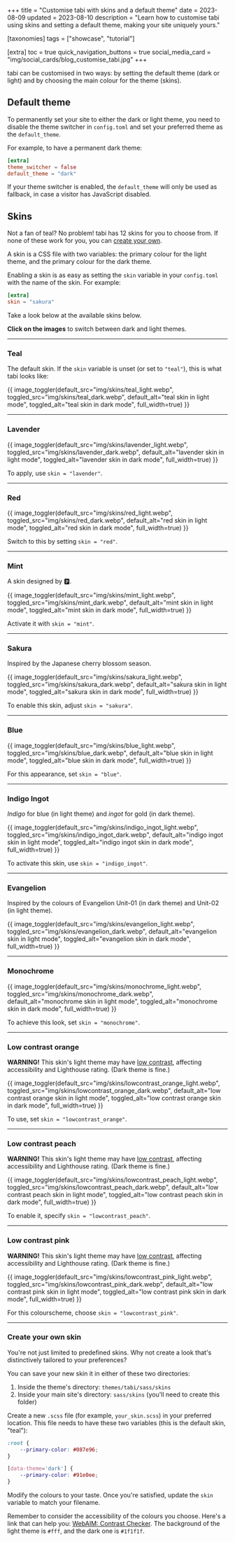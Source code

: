+++
title = "Customise tabi with skins and a default theme"
date = 2023-08-09
updated = 2023-08-10
description = "Learn how to customise tabi using skins and setting a default theme, making your site uniquely yours."

[taxonomies]
tags = ["showcase", "tutorial"]

[extra]
toc = true
quick_navigation_buttons = true
social_media_card = "img/social_cards/blog_customise_tabi.jpg"
+++

tabi can be customised in two ways: by setting the default theme (dark or light) and by choosing the main colour for the theme (skins).

## Default theme

To permanently set your site to either the dark or light theme, you need to disable the theme switcher in `config.toml` and set your preferred theme as the `default_theme`.

For example, to have a permanent dark theme:

```toml
[extra]
theme_switcher = false
default_theme = "dark"
```

If your theme switcher is enabled, the `default_theme` will only be used as fallback, in case a visitor has JavaScript disabled.

## Skins

Not a fan of teal? No problem! tabi has 12 skins for you to choose from. If none of these work for you, you can [create your own](#create-your-own-skin).

A skin is a CSS file with two variables: the primary colour for the light theme, and the primary colour for the dark theme.

Enabling a skin is as easy as setting the `skin` variable in your `config.toml` with the name of the skin. For example:

```toml
[extra]
skin = "sakura"
```

Take a look below at the available skins below.

**Click on the images** to switch between dark and light themes.

<hr>

### Teal

The default skin. If the `skin` variable is unset (or set to `"teal"`), this is what tabi looks like:

{{ image_toggler(default_src="img/skins/teal_light.webp", toggled_src="img/skins/teal_dark.webp", default_alt="teal skin in light mode", toggled_alt="teal skin in dark mode", full_width=true) }}

<hr>

### Lavender

{{ image_toggler(default_src="img/skins/lavender_light.webp", toggled_src="img/skins/lavender_dark.webp", default_alt="lavender skin in light mode", toggled_alt="lavender skin in dark mode", full_width=true) }}

To apply, use `skin = "lavender"`.


<hr>

### Red

{{ image_toggler(default_src="img/skins/red_light.webp", toggled_src="img/skins/red_dark.webp", default_alt="red skin in light mode", toggled_alt="red skin in dark mode", full_width=true) }}

Switch to this by setting `skin = "red"`.


<hr>

### Mint

A skin designed by 🅿️.

{{ image_toggler(default_src="img/skins/mint_light.webp", toggled_src="img/skins/mint_dark.webp", default_alt="mint skin in light mode", toggled_alt="mint skin in dark mode", full_width=true) }}

Activate it with `skin = "mint"`.


<hr>

### Sakura

Inspired by the Japanese cherry blossom season.

{{ image_toggler(default_src="img/skins/sakura_light.webp", toggled_src="img/skins/sakura_dark.webp", default_alt="sakura skin in light mode", toggled_alt="sakura skin in dark mode", full_width=true) }}

To enable this skin, adjust `skin = "sakura"`.


<hr>

### Blue

{{ image_toggler(default_src="img/skins/blue_light.webp", toggled_src="img/skins/blue_dark.webp", default_alt="blue skin in light mode", toggled_alt="blue skin in dark mode", full_width=true) }}

For this appearance, set `skin = "blue"`.


<hr>

### Indigo Ingot

*Indigo* for blue (in light theme) and *ingot* for gold (in dark theme).

{{ image_toggler(default_src="img/skins/indigo_ingot_light.webp", toggled_src="img/skins/indigo_ingot_dark.webp", default_alt="indigo ingot skin in light mode", toggled_alt="indigo ingot skin in dark mode", full_width=true) }}

To activate this skin, use `skin = "indigo_ingot"`.


<hr>

### Evangelion

Inspired by the colours of Evangelion Unit-01 (in dark theme) and Unit-02 (in light theme).

{{ image_toggler(default_src="img/skins/evangelion_light.webp", toggled_src="img/skins/evangelion_dark.webp", default_alt="evangelion skin in light mode", toggled_alt="evangelion skin in dark mode", full_width=true) }}


<hr>

### Monochrome

{{ image_toggler(default_src="img/skins/monochrome_light.webp", toggled_src="img/skins/monochrome_dark.webp", default_alt="monochrome skin in light mode", toggled_alt="monochrome skin in dark mode", full_width=true) }}

To achieve this look, set `skin = "monochrome"`.


<hr>

### Low contrast orange

**WARNING!** This skin's light theme may have [low contrast](https://www.w3.org/WAI/WCAG21/Understanding/contrast-minimum.html), affecting accessibility and Lighthouse rating. (Dark theme is fine.)

{{ image_toggler(default_src="img/skins/lowcontrast_orange_light.webp", toggled_src="img/skins/lowcontrast_orange_dark.webp", default_alt="low contrast orange skin in light mode", toggled_alt="low contrast orange skin in dark mode", full_width=true) }}

To use, set `skin = "lowcontrast_orange"`.


<hr>

### Low contrast peach

**WARNING!** This skin's light theme may have [low contrast](https://www.w3.org/WAI/WCAG21/Understanding/contrast-minimum.html), affecting accessibility and Lighthouse rating. (Dark theme is fine.)

{{ image_toggler(default_src="img/skins/lowcontrast_peach_light.webp", toggled_src="img/skins/lowcontrast_peach_dark.webp", default_alt="low contrast peach skin in light mode", toggled_alt="low contrast peach skin in dark mode", full_width=true) }}

To enable it, specify `skin = "lowcontrast_peach"`.


<hr>

### Low contrast pink

**WARNING!** This skin's light theme may have [low contrast](https://www.w3.org/WAI/WCAG21/Understanding/contrast-minimum.html), affecting accessibility and Lighthouse rating. (Dark theme is fine.)

{{ image_toggler(default_src="img/skins/lowcontrast_pink_light.webp", toggled_src="img/skins/lowcontrast_pink_dark.webp", default_alt="low contrast pink skin in light mode", toggled_alt="low contrast pink skin in dark mode", full_width=true) }}

For this colourscheme, choose `skin = "lowcontrast_pink"`.


<hr>

### Create your own skin

You're not just limited to predefined skins. Why not create a look that's distinctively tailored to your preferences?

You can save your new skin it in either of these two directories:
1. Inside the theme's directory: `themes/tabi/sass/skins`
2. Inside your main site's directory: `sass/skins` (you'll need to create this folder)

Create a new `.scss` file (for example, `your_skin.scss`) in your preferred location. This file needs to have these two variables (this is the default skin, "teal"):

```scss
:root {
    --primary-color: #087e96;
}

[data-theme='dark'] {
    --primary-color: #91e0ee;
}
```

Modify the colours to your taste. Once you're satisfied, update the `skin` variable to match your filename.

Remember to consider the accessibility of the colours you choose. Here's a link that can help you: [WebAIM: Contrast Checker](https://webaim.org/resources/contrastchecker/). The background of the light theme is `#fff`, and the dark one is `#1f1f1f`.
